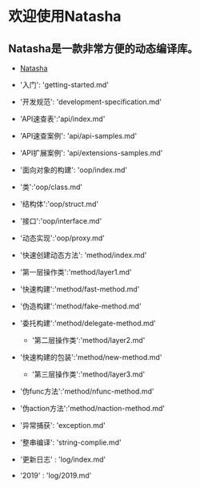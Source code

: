 # 欢迎使用Natasha 

## Natasha是一款非常方便的动态编译库。


 - [Natasha](./zh/index.md)
 - '入门': 'getting-started.md'
 - '开发规范': 'development-specification.md'
 - 'API速查表':'api/index.md'
  - 'API速查案例': 'api/api-samples.md'
  - 'API扩展案例': 'api/extensions-samples.md'
 - '面向对象的构建': 'oop/index.md'
  - '类':'oop/class.md'
  - '结构体':'oop/struct.md'
  - '接口':'oop/interface.md'
  - '动态实现':'oop/proxy.md'
 - '快速创建动态方法': 'method/index.md'
  - '第一层操作类':'method/layer1.md'
- '快速构建':'method/fast-method.md'
- '伪造构建':'method/fake-method.md'
- '委托构建':'method/delegate-method.md'
  - '第二层操作类':'method/layer2.md'
- '快速构建的包装':'method/new-method.md'
  - '第三层操作类':'method/layer3.md'
- '伪func方法':'method/nfunc-method.md'
- '伪action方法':'method/naction-method.md'
 
 - '异常捕获': 'exception.md'
 - '整串编译': 'string-complie.md' 
 - '更新日志' : 'log/index.md'
  - '2019' : 'log/2019.md'
